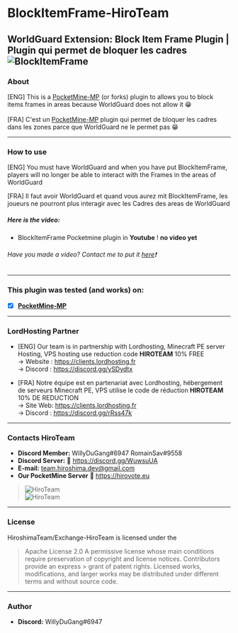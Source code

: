 # BlockItemFrame-HiroTeam
WorldGuard Extension: Block Item Frame Plugin | Plugin qui permet de bloquer les cadres
![BlockItemFrame](https://zupimages.net/up/20/24/4988.png)
---
### About
[ENG] This is a [PocketMine-MP](https://github.com/pmmp/PocketMine-MP) (or forks) plugin to allows you to block items frames in areas because WorldGuard does not allow it :grin:<br/><br/>
[FRA] C'est un [PocketMine-MP](https://github.com/pmmp/PocketMine-MP) plugin qui permet de bloquer les cadres dans les zones parce que WorldGuard ne le permet pas :grin:

---
### How to use
[ENG] You must have WorldGuard and when you have put BlockItemFrame, players will no longer be able to interact with the Frames in the areas of WorldGuard</br>

[FRA] Il faut avoir WorldGuard et quand vous aurez mit BlockItemFrame, les joueurs ne pourront plus interagir avec les Cadres des areas de WorldGuard</br>

##### Here is the video:
- BlockItemFrame Pocketmine plugin in __Youtube__ ! __no video yet__
###### Have you made a video? Contact me to put it [here](https://discord.gg/WuwsuUA):exclamation:
---
### **This plugin was tested (and works) on:**

- [x] **[PocketMine-MP](https://github.com/pmmp/PocketMine-MP)**
---
### **LordHosting Partner**

- [ENG] Our team is in partnership with Lordhosting, Minecraft PE server Hosting, VPS hosting use reduction code __**HIROTEAM**__ 10% FREE </br>
-> Website : https://clients.lordhosting.fr </br>
-> Discord : https://discord.gg/ySDydtx </br>

- [FRA] Notre équipe est en partenariat avec Lordhosting, hébergement de serveurs Minecraft PE, VPS utilise le code de réduction __**HIROTEAM**__ 10% DE REDUCTION </br>
-> Site Web: https://clients.lordhosting.fr </br>
-> Discord : https://discord.gg/rRss47k </br>
---
### Contacts HiroTeam

- **Discord Member:** WillyDuGang#6947 RomainSav#9558
- **Discord Server:** :link:  https://discord.gg/WuwsuUA<br/>
- **E-mail:** team.hiroshima.dev@gmail.com<br/>
- **Our PocketMine Server** :link:  https://hirovote.eu<br/>

> ![HiroTeam](https://www.zupimages.net/up/20/25/mb59.png) </br>
> ![HiroTeam](https://cdn.discordapp.com/attachments/701520774598492220/723269120992215080/PicsArt_06-18-10.13.13.png)
---
### License
HiroshimaTeam/Exchange-HiroTeam is licensed under the

> Apache License 2.0
>A permissive license whose main conditions require preservation of copyright and license notices. Contributors provide an express > grant of patent rights. Licensed works, modifications, and larger works may be distributed under different terms and without source code.
---
### Author
- **Discord:** WillyDuGang#6947
